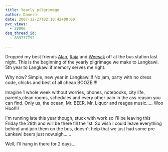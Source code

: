 ```yaml
---
title: Yearly pilgrimage
author: Danesh
date: 2007-12-27T02:10:42+00:00
pvc_views:
  - 20906
dsq_thread_id:
  - 889737792

---
```

Dropped my best friends [Alan][1], [Raja][2] and [Weesak][3] off at the bus station last night. This is the beginning of the yearly pilgrimage we make to Langkawi. 5th year to Langkawi if memory serves me right.

Why now? Simple, new year in Langkawi!!! No jam, party with no dress code, chicks and best of all cheap BOOZE!!!!

Imagine 1 whole week without worries, phones, notebooks, city life, parents,clean rooms, schedules and every other pain in the ass reason you can find. Only us, the ocean, Mr. BEER, Mr. Liquor and reagea music..... Woo Hoo!!!!

I'm running late this year though, stuck with work so I'll be leaving this Friday the 28th and will be there till the 1st. So wish I could leave everything behind and join them on the bus, doesn't help that we just had some pre Lankawi beers just now.sigh......

Well, I'll hang in there for 2 days....

 [1]: http://alanbernard.com/
 [2]: http://rajaseelan.com/?p=10
 [3]: http://thaweesak.com/